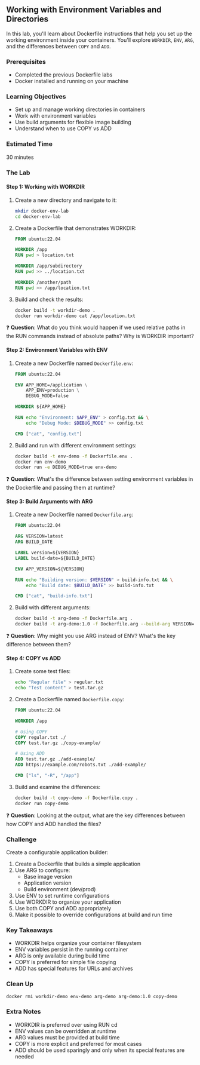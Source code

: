 ## Working with Environment Variables and Directories

In this lab, you'll learn about Dockerfile instructions that help you set up the working environment inside your containers. You'll explore `WORKDIR`, `ENV`, `ARG`, and the differences between `COPY` and `ADD`.

### Prerequisites
- Completed the previous Dockerfile labs
- Docker installed and running on your machine

### Learning Objectives
- Set up and manage working directories in containers
- Work with environment variables
- Use build arguments for flexible image building
- Understand when to use COPY vs ADD

### Estimated Time
30 minutes

### The Lab

#### Step 1: Working with WORKDIR
1. Create a new directory and navigate to it:
   ```bash
   mkdir docker-env-lab
   cd docker-env-lab
   ```

2. Create a Dockerfile that demonstrates WORKDIR:
   ```dockerfile
   FROM ubuntu:22.04
   
   WORKDIR /app
   RUN pwd > location.txt
   
   WORKDIR /app/subdirectory
   RUN pwd >> ../location.txt
   
   WORKDIR /another/path
   RUN pwd >> /app/location.txt
   ```

3. Build and check the results:
   ```bash
   docker build -t workdir-demo .
   docker run workdir-demo cat /app/location.txt
   ```

❓ **Question**: What do you think would happen if we used relative paths in the RUN commands instead of absolute paths? Why is WORKDIR important?

#### Step 2: Environment Variables with ENV
1. Create a new Dockerfile named `Dockerfile.env`:
   ```dockerfile
   FROM ubuntu:22.04
   
   ENV APP_HOME=/application \
       APP_ENV=production \
       DEBUG_MODE=false
   
   WORKDIR ${APP_HOME}
   
   RUN echo "Environment: $APP_ENV" > config.txt && \
       echo "Debug Mode: $DEBUG_MODE" >> config.txt
   
   CMD ["cat", "config.txt"]
   ```

2. Build and run with different environment settings:
   ```bash
   docker build -t env-demo -f Dockerfile.env .
   docker run env-demo
   docker run -e DEBUG_MODE=true env-demo
   ```

❓ **Question**: What's the difference between setting environment variables in the Dockerfile and passing them at runtime?

#### Step 3: Build Arguments with ARG
1. Create a new Dockerfile named `Dockerfile.arg`:
   ```dockerfile
   FROM ubuntu:22.04
   
   ARG VERSION=latest
   ARG BUILD_DATE
   
   LABEL version=${VERSION}
   LABEL build-date=${BUILD_DATE}
   
   ENV APP_VERSION=${VERSION}
   
   RUN echo "Building version: $VERSION" > build-info.txt && \
       echo "Build date: $BUILD_DATE" >> build-info.txt
   
   CMD ["cat", "build-info.txt"]
   ```

2. Build with different arguments:
   ```bash
   docker build -t arg-demo -f Dockerfile.arg .
   docker build -t arg-demo:1.0 -f Dockerfile.arg --build-arg VERSION=1.0 --build-arg BUILD_DATE=$(date +%F) .
   ```

❓ **Question**: Why might you use ARG instead of ENV? What's the key difference between them?

#### Step 4: COPY vs ADD
1. Create some test files:
   ```bash
   echo "Regular file" > regular.txt
   echo "Test content" > test.tar.gz
   ```

2. Create a Dockerfile named `Dockerfile.copy`:
   ```dockerfile
   FROM ubuntu:22.04
   
   WORKDIR /app
   
   # Using COPY
   COPY regular.txt ./
   COPY test.tar.gz ./copy-example/
   
   # Using ADD
   ADD test.tar.gz ./add-example/
   ADD https://example.com/robots.txt ./add-example/
   
   CMD ["ls", "-R", "/app"]
   ```

3. Build and examine the differences:
   ```bash
   docker build -t copy-demo -f Dockerfile.copy .
   docker run copy-demo
   ```

❓ **Question**: Looking at the output, what are the key differences between how COPY and ADD handled the files?

### Challenge
Create a configurable application builder:
1. Create a Dockerfile that builds a simple application
2. Use ARG to configure:
   - Base image version
   - Application version
   - Build environment (dev/prod)
3. Use ENV to set runtime configurations
4. Use WORKDIR to organize your application
5. Use both COPY and ADD appropriately
6. Make it possible to override configurations at build and run time

### Key Takeaways
- WORKDIR helps organize your container filesystem
- ENV variables persist in the running container
- ARG is only available during build time
- COPY is preferred for simple file copying
- ADD has special features for URLs and archives

### Clean Up
```bash
docker rmi workdir-demo env-demo arg-demo arg-demo:1.0 copy-demo
```

### Extra Notes
- WORKDIR is preferred over using RUN cd
- ENV values can be overridden at runtime
- ARG values must be provided at build time
- COPY is more explicit and preferred for most cases
- ADD should be used sparingly and only when its special features are needed 